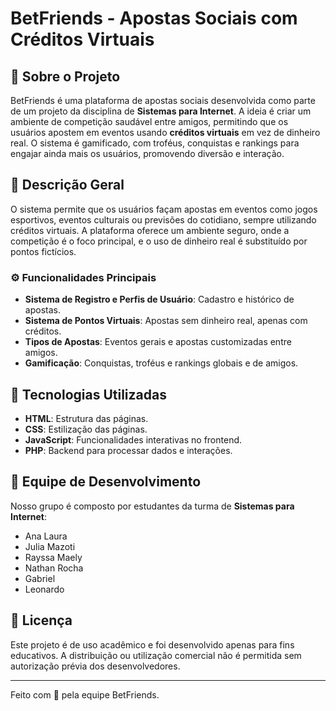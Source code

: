 # BetFriends - Apostas Sociais com Créditos Virtuais
 
## 🎯 Sobre o Projeto
 
BetFriends é uma plataforma de apostas sociais desenvolvida como parte de um projeto da disciplina de **Sistemas para Internet**. A ideia é criar um ambiente de competição saudável entre amigos, permitindo que os usuários apostem em eventos usando **créditos virtuais** em vez de dinheiro real. O sistema é gamificado, com troféus, conquistas e rankings para engajar ainda mais os usuários, promovendo diversão e interação.
 
## 📝 Descrição Geral
 
O sistema permite que os usuários façam apostas em eventos como jogos esportivos, eventos culturais ou previsões do cotidiano, sempre utilizando créditos virtuais. A plataforma oferece um ambiente seguro, onde a competição é o foco principal, e o uso de dinheiro real é substituído por pontos fictícios.
 
### ⚙️ Funcionalidades Principais
 
- **Sistema de Registro e Perfis de Usuário**: Cadastro e histórico de apostas.
- **Sistema de Pontos Virtuais**: Apostas sem dinheiro real, apenas com créditos.
- **Tipos de Apostas**: Eventos gerais e apostas customizadas entre amigos.
- **Gamificação**: Conquistas, troféus e rankings globais e de amigos.
 
## 🚀 Tecnologias Utilizadas
 
- **HTML**: Estrutura das páginas.
- **CSS**: Estilização das páginas.
- **JavaScript**: Funcionalidades interativas no frontend.
- **PHP**: Backend para processar dados e interações.
 
## 👥 Equipe de Desenvolvimento
 
Nosso grupo é composto por estudantes da turma de **Sistemas para Internet**:
 
- Ana Laura
- Julia Mazoti
- Rayssa Maely
- Nathan Rocha
- Gabriel
- Leonardo
 
## 📝 Licença
 
Este projeto é de uso acadêmico e foi desenvolvido apenas para fins educativos. A distribuição ou utilização comercial não é permitida sem autorização prévia dos desenvolvedores.
 
---
 
Feito com 💜 pela equipe BetFriends.